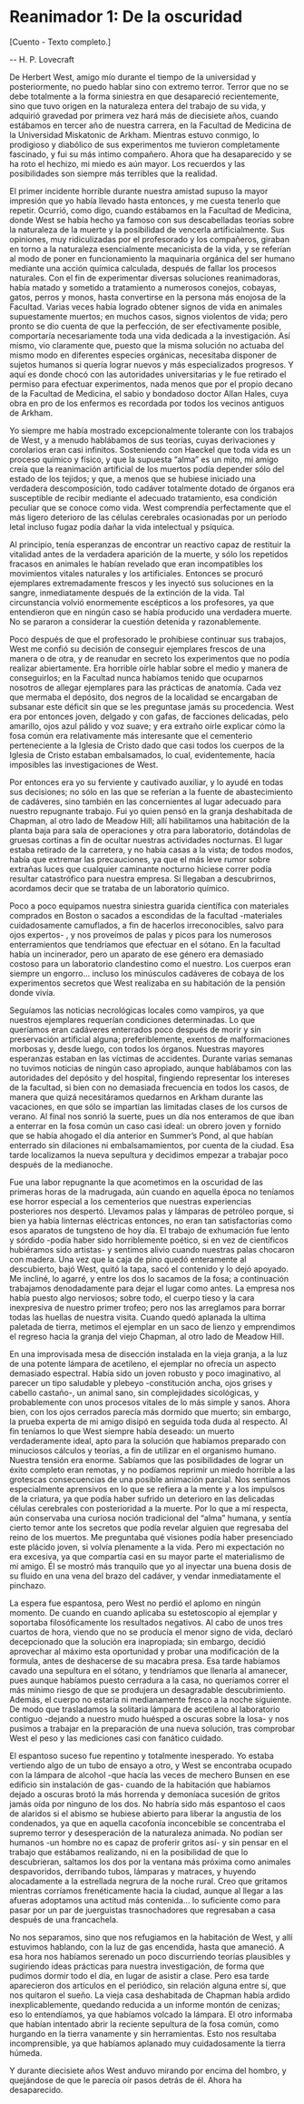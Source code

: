 # Reanimador 1: De la oscuridad

[Cuento - Texto completo.]

-- H. P. Lovecraft

De Herbert West, amigo mío durante el tiempo de la universidad y posteriormente, no puedo hablar sino con extremo terror. Terror que no se debe totalmente a la forma siniestra en que desapareció recientemente, sino que tuvo origen en la naturaleza entera del trabajo de su vida, y adquirió gravedad por primera vez hará más de diecisiete años, cuando estábamos en tercer año de nuestra carrera, en la Facultad de Medicina de la Universidad Miskatonic de Arkham. Mientras estuvo conmigo, lo prodigioso y diabólico de sus experimentos me tuvieron completamente fascinado, y fui su más intimo compañero. Ahora que ha desaparecido y se ha roto el hechizo, mi miedo es aún mayor. Los recuerdos y las posibilidades son siempre más terribles que la realidad.

El primer incidente horrible durante nuestra amistad supuso la mayor impresión que yo había llevado hasta entonces, y me cuesta tenerlo que repetir. Ocurrió, como digo, cuando estábamos en la Facultad de Medicina, donde West se había hecho ya famoso con sus descabelladas teorías sobre la naturaleza de la muerte y la posibilidad de vencerla artificialmente. Sus opiniones, muy ridiculizadas por el profesorado y los compañeros, giraban en torno a la naturaleza esencialmente mecanicista de la vida, y se referían al modo de poner en funcionamiento la maquinaria orgánica del ser humano mediante una acción química calculada, después de fallar los procesos naturales. Con el fin de experimentar diversas soluciones reanimadoras, había matado y sometido a tratamiento a numerosos conejos, cobayas, gatos, perros y monos, hasta convertirse en la persona más enojosa de la Facultad. Varias veces había logrado obtener signos de vida en animales supuestamente muertos; en muchos casos, signos violentos de vida; pero pronto se dio cuenta de que la perfección, de ser efectivamente posible, comportaría necesariamente toda una vida dedicada a la investigación. Así mismo, vio claramente que, puesto que la misma solución no actuaba del mismo modo en diferentes especies orgánicas, necesitaba disponer de sujetos humanos si quería lograr nuevos y más especializados progresos. Y aquí es donde chocó con las autoridades universitarias y le fue retirado el permiso para efectuar experimentos, nada menos que por el propio decano de la Facultad de Medicina, el sabio y bondadoso doctor Allan Hales, cuya obra en pro de los enfermos es recordada por todos los vecinos antiguos de Arkham.

Yo siempre me había mostrado excepcionalmente tolerante con los trabajos de West, y a menudo hablábamos de sus teorías, cuyas derivaciones y corolarios eran casi infinitos. Sosteniendo con Haeckel que toda vida es un proceso químico y físico, y que la supuesta “alma” es un mito, mi amigo creía que la reanimación artificial de los muertos podía depender sólo del estado de los tejidos; y que, a menos que se hubiese iniciado una verdadera descomposición, todo cadáver totalmente dotado de órganos era susceptible de recibir mediante el adecuado tratamiento, esa condición peculiar que se conoce como vida. West comprendía perfectamente que el más ligero deterioro de las células cerebrales ocasionadas por un período letal incluso fugaz podía dañar la vida intelectual y psíquica.

Al principio, tenía esperanzas de encontrar un reactivo capaz de restituir la vitalidad antes de la verdadera aparición de la muerte, y sólo los repetidos fracasos en animales le habían revelado que eran incompatibles los movimientos vitales naturales y los artificiales. Entonces se procuró ejemplares extremadamente frescos y les inyectó sus soluciones en la sangre, inmediatamente después de la extinción de la vida. Tal circunstancia volvió enormemente escépticos a los profesores, ya que entendieron que en ningún caso se había producido una verdadera muerte. No se pararon a considerar la cuestión detenida y razonablemente.

Poco después de que el profesorado le prohibiese continuar sus trabajos, West me confió su decisión de conseguir ejemplares frescos de una manera o de otra, y de reanudar en secreto los experimentos que no podía realizar abiertamente. Era horrible oírle hablar sobre el medio y manera de conseguirlos; en la Facultad nunca habíamos tenido que ocuparnos nosotros de allegar ejemplares para las prácticas de anatomía. Cada vez que mermaba el depósito, dos negros de la localidad se encargaban de subsanar este déficit sin que se les preguntase jamás su procedencia. West era por entonces joven, delgado y con gafas, de facciones delicadas, pelo amarillo, ojos azul pálido y voz suave; y era extraño oírle explicar cómo la fosa común era relativamente más interesante que el cementerio perteneciente a la Iglesia de Cristo dado que casi todos los cuerpos de la Iglesia de Cristo estaban embalsamados, lo cual, evidentemente, hacía imposibles las investigaciones de West.

Por entonces era yo su ferviente y cautivado auxiliar, y lo ayudé en todas sus decisiones; no sólo en las que se referían a la fuente de abastecimiento de cadáveres, sino también en las concernientes al lugar adecuado para nuestro repugnante trabajo. Fui yo quien pensó en la granja deshabitada de Chapman, al otro lado de Meadow Hill; allí habilitamos una habitación de la planta baja para sala de operaciones y otra para laboratorio, dotándolas de gruesas cortinas a fin de ocultar nuestras actividades nocturnas. El lugar estaba retirado de la carretera, y no había casas a la vista; de todos modos, había que extremar las precauciones, ya que el más leve rumor sobre extrañas luces que cualquier caminante nocturno hiciese correr podía resultar catastrófico para nuestra empresa. Si llegaban a descubrirnos, acordamos decir que se trataba de un laboratorio químico.

Poco a poco equipamos nuestra siniestra guarida científica con materiales comprados en Boston o sacados a escondidas de la facultad -materiales cuidadosamente camuflados, a fin de hacerlos irreconocibles, salvo para ojos expertos- , y nos proveímos de palas y picos para los numerosos enterramientos que tendríamos que efectuar en el sótano. En la facultad había un incinerador, pero un aparato de ese género era demasiado costoso para un laboratorio clandestino como el nuestro. Los cuerpos eran siempre un engorro… incluso los minúsculos cadáveres de cobaya de los experimentos secretos que West realizaba en su habitación de la pensión donde vivía.

Seguíamos las noticias necrológicas locales como vampiros, ya que nuestros ejemplares requerían condiciones determinadas. Lo que queríamos eran cadáveres enterrados poco después de morir y sin preservación artificial alguna; preferiblemente, exentos de malformaciones morbosas y, desde luego, con todos los órganos. Nuestras mayores esperanzas estaban en las víctimas de accidentes. Durante varias semanas no tuvimos noticias de ningún caso apropiado, aunque hablábamos con las autoridades del depósito y del hospital, fingiendo representar los intereses de la facultad, si bien con no demasiada frecuencia en todos los casos, de manera que quizá necesitáramos quedarnos en Arkham durante las vacaciones, en que sólo se impartían las limitadas clases de los cursos de verano. Al final nos sonrió la suerte, pues un día nos enteramos de que iban a enterrar en la fosa común un caso casi ideal: un obrero joven y fornido que se había ahogado el día anterior en Summer’s Pond, al que habían enterrado sin dilaciones ni embalsamamientos, por cuenta de la ciudad. Esa tarde localizamos la nueva sepultura y decidimos empezar a trabajar poco después de la medianoche.

Fue una labor repugnante la que acometimos en la oscuridad de las primeras horas de la madrugada, aún cuando en aquella época no teníamos ese horror especial a los cementerios que nuestras experiencias posteriores nos despertó. Llevamos palas y lámparas de petróleo porque, si bien ya había linternas eléctricas entonces, no eran tan satisfactorias como esos aparatos de tungsteno de hoy día. El trabajo de exhumación fue lento y sórdido -podía haber sido horriblemente poético, si en vez de científicos hubiéramos sido artistas- y sentimos alivio cuando nuestras palas chocaron con madera. Una vez que la caja de pino quedó enteramente al descubierto, bajó West, quitó la tapa, sacó el contenido y lo dejó apoyado. Me incliné, lo agarré, y entre los dos lo sacamos de la fosa; a continuación trabajamos denodadamente para dejar el lugar como antes. La empresa nos había puesto algo nerviosos; sobre todo, el cuerpo tieso y la cara inexpresiva de nuestro primer trofeo; pero nos las arreglamos para borrar todas las huellas de nuestra visita. Cuando quedó aplanada la ultima paletada de tierra, metimos el ejemplar en un saco de lienzo y emprendimos el regreso hacia la granja del viejo Chapman, al otro lado de Meadow Hill.

En una improvisada mesa de disección instalada en la vieja granja, a la luz de una potente lámpara de acetileno, el ejemplar no ofrecía un aspecto demasiado espectral. Había sido un joven robusto y poco imaginativo, al parecer un tipo saludable y plebeyo -constitución ancha, ojos grises y cabello castaño-, un animal sano, sin complejidades sicológicas, y probablemente con unos procesos vitales de lo más simple y sanos. Ahora bien, con los ojos cerrados parecía más dormido que muerto; sin embargo, la prueba experta de mi amigo disipó en seguida toda duda al respecto. Al fin teníamos lo que West siempre había deseado: un muerto verdaderamente ideal, apto para la solución que habíamos preparado con minuciosos cálculos y teorías, a fin de utilizar en el organismo humano. Nuestra tensión era enorme. Sabíamos que las posibilidades de lograr un éxito completo eran remotas, y no podíamos reprimir un miedo horrible a las grotescas consecuencias de una posible animación parcial. Nos sentíamos especialmente aprensivos en lo que se refiera a la mente y a los impulsos de la criatura, ya que podía haber sufrido un deterioro en las delicadas células cerebrales con posterioridad a la muerte. Por lo que a mí respecta, aún conservaba una curiosa noción tradicional del “alma” humana, y sentía cierto temor ante los secretos que podía revelar alguien que regresaba del reino de los muertos. Me preguntaba qué visiones podía haber presenciado este plácido joven, si volvía plenamente a la vida. Pero mi expectación no era excesiva, ya que compartía casi en su mayor parte el materialismo de mi amigo. Él se mostró más tranquilo que yo al inyectar una buena dosis de su fluido en una vena del brazo del cadáver, y vendar inmediatamente el pinchazo.

La espera fue espantosa, pero West no perdió el aplomo en ningún momento. De cuando en cuando aplicaba su estetoscopio al ejemplar y soportaba filosóficamente los resultados negativos. Al cabo de unos tres cuartos de hora, viendo que no se producía el menor signo de vida, declaró decepcionado que la solución era inapropiada; sin embargo, decidió aprovechar al máximo esta oportunidad y probar una modificación de la formula, antes de deshacerse de su macabra presa. Esa tarde habíamos cavado una sepultura en el sótano, y tendríamos que llenarla al amanecer, pues aunque habíamos puesto cerradura a la casa, no queríamos correr el más mínimo riesgo de que se produjera un desagradable descubrimiento. Además, el cuerpo no estaría ni medianamente fresco a la noche siguiente. De modo que trasladamos la solitaria lámpara de acetileno al laboratorio contiguo -dejando a nuestro mudo huésped a oscuras sobre la losa- y nos pusimos a trabajar en la preparación de una nueva solución, tras comprobar West el peso y las mediciones casi con fanático cuidado.

El espantoso suceso fue repentino y totalmente inesperado. Yo estaba vertiendo algo de un tubo de ensayo a otro, y West se encontraba ocupado con la lámpara de alcohol -que hacía las veces de mechero Bunsen en ese edificio sin instalación de gas- cuando de la habitación que habíamos dejado a oscuras brotó la más horrenda y demoníaca sucesión de gritos jamás oída por ninguno de los dos. No habría sido más espantoso el caos de alaridos si el abismo se hubiese abierto para liberar la angustia de los condenados, ya que en aquella cacofonía inconcebible se concentraba el supremo terror y desesperación de la naturaleza animada. No podían ser humanos -un hombre no es capaz de proferir gritos así- y sin pensar en el trabajo que estábamos realizando, ni en la posibilidad de que lo descubrieran, saltamos los dos por la ventana más próxima como animales despavoridos, derribando tubos, lámparas y matraces, y huyendo alocadamente a la estrellada negrura de la noche rural. Creo que gritamos mientras corríamos frenéticamente hacia la ciudad, aunque al llegar a las afueras adoptamos una actitud más contenida… lo suficiente como para pasar por un par de juerguistas trasnochadores que regresaban a casa después de una francachela.

No nos separamos, sino que nos refugiamos en la habitación de West, y allí estuvimos hablando, con la luz de gas encendida, hasta que amaneció. A esa hora nos habíamos serenado un poco discurriendo teorías plausibles y sugiriendo ideas prácticas para nuestra investigación, de forma que pudimos dormir todo el día, en lugar de asistir a clase. Pero esa tarde aparecieron dos artículos en el periódico, sin relación alguna entre sí, que nos quitaron el sueño. La vieja casa deshabitada de Chapman había ardido inexplicablemente, quedando reducida a un informe montón de cenizas; eso lo entendíamos, ya que habíamos volcado la lámpara. El otro informaba que habían intentado abrir la reciente sepultura de la fosa común, como hurgando en la tierra vanamente y sin herramientas. Esto nos resultaba incomprensible, ya que habíamos aplanado muy cuidadosamente la tierra húmeda.

Y durante diecisiete años West anduvo mirando por encima del hombro, y quejándose de que le parecía oír pasos detrás de él. Ahora ha desaparecido.